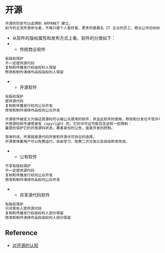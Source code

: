 # 开源
```md
开源的历史可以追溯到 ARPANET 建立。
如今的主流开源参与者，不再只是个人爱好者，更多的是著名 IT 企业的员工，商业公司也纷纷支持。IT 企业投入了大量人力在各个开源社区和项目上，包括开发测试、项目协调、运营推广等。
```
* 从软件的版权属性和发布方式上看，软件的分类如下：
* * 传统商业软件
```md
有版权保护
不一定提供源代码
复制和传播发行权由权利人保留
修改和制作演绎作品权由权利人保留
```
* * 开源软件
```md
有版权保护
提供源代码
复制和传播发行权向公众开发
修改和制作演绎作品权向公众开发
```
```md
开源软件被定义为描述其源码可以被公众使用的软件，并且此软件的使用，修改和分发也不受许可证的限制。
开放源码软件通常是有 copyright 的，它的许可证可能包含这样一些限制：
蓄意的保护它的开放源码状态，著者身份的公告，或者开发的控制。
```
```md
简单的说，开源就是源代码开放和开源许可协议的选择。
开源意味着用户可以免费运行、自由学习、免费二次分发以及自由修改改进。
```
* * 公有软件
```md
不享有版权保护
不一定提供源代码
复制和传播发行权向公众开发
修改和制作演绎作品权向公众开发
```
* * 共享源代码软件
```md
有版权保护
只对某些人提供源代码
复制和传播发行权由权利人部分保留
修改和制作演绎作品权由权利人部分保留
```

## Reference
* [对开源的认知](https://blog.csdn.net/csdnnews/article/details/86326379)